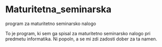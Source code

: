 # Maturitetna_seminarska
program za maturitetno seminarsko nalogo

To je program, ki sem ga spisal za maturitetno seminarsko nalogo pri predmetu informatika. Ni popoln, a se mi zdi zadosti dober za ta namen.
